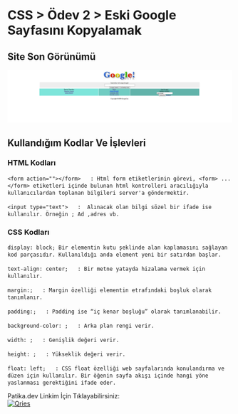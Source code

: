 # CSS > Ödev 2 > Eski Google Sayfasını Kopyalamak
## Site Son Görünümü
![img](/Images/Last%20view%20of%20the%20site.png)

## Kullandığım Kodlar Ve İşlevleri
### HTML Kodları
```
<form action=""></form>   : Html form etiketlerinin görevi, <form> ... </form> etiketleri içinde bulunan html kontrolleri aracılığıyla kullanıcılardan toplanan bilgileri server'a göndermektir.

<input type="text">   :  Alınacak olan bilgi sözel bir ifade ise kullanılır. Örneğin ; Ad ,adres vb.
```
### CSS Kodları
```
display: block; Bir elementin kutu şeklinde alan kaplamasını sağlayan kod parçasıdır. Kullanıldığı anda element yeni bir satırdan başlar.

text-align: center;   : Bir metne yatayda hizalama vermek için kullanılır.

margin:;   : Margin özelliği elementin etrafındaki boşluk olarak tanımlanır.

padding:;   : Padding ise “iç kenar boşluğu” olarak tanımlanabilir.

background-color: ;   : Arka plan rengi verir.

width: ;   : Genişlik değeri verir.

height: ;   : Yükseklik değeri verir.

float: left;   : CSS float özelliği web sayfalarında konulandırma ve düzen için kullanılır. Bir öğenin sayfa akışı içinde hangi yöne yaslanması gerektiğini ifade eder.
```
<!DOCTYPE html>
<html>
   <head>
   </head>
   <body>
      Patika.dev Linkim İçin Tıklayabilirsiniz:<br>
      <a href="https://app.patika.dev/bpolat">
         <img alt="Qries" src="https://patika-prod.s3.eu-central-1.amazonaws.com/staticFiles/patikaLogo.png"
         width="150" height="150">
      </a>
   </body>
</html>